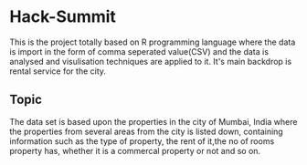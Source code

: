 # Hack-Summit
This is the project totally based on R programming language where the data is import in the form of comma seperated value(CSV)
and the data is analysed and visulisation techniques are applied to it. It's main backdrop is rental service for the city.

## Topic
The data set is based upon the properties in the city of Mumbai, India where the properties from several areas 
from the city is listed down, containing information such as the type of property, the rent of it,the no of rooms property has, whether it is a commercal property or not and so on.
